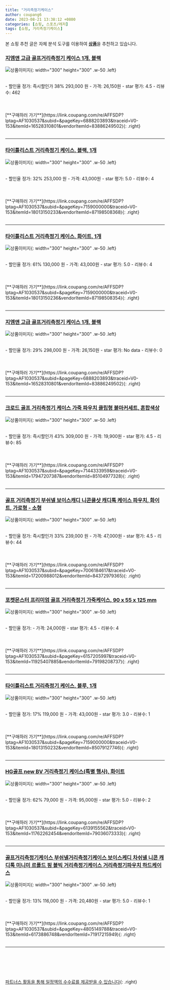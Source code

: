 ```yaml
---
title: "거리측정기케이스"
author: coupang6
date: 2023-08-21 13:38:12 +0800
categories: [쇼핑, 스포츠/레저]
tags: [쇼핑, 거리측정기케이스]
---
```


본 쇼핑 추천 글은 자체 분석 도구를 이용하여 [**상품**](https://link.coupang.com/a/bao1ui)을 추천하고 있습니다.

### [지엠앤 고급 골프거리측정기 케이스 1개, 블랙](https://link.coupang.com/re/AFFSDP?lptag=AF1030537&subid=&pageKey=6888203893&traceid=V0-153&itemId=16528310801&vendorItemId=83886249502)

![상품이미지](https://thumbnail10.coupangcdn.com/thumbnails/remote/230x230ex/image/vendor_inventory/d1a5/e9d55df603c564facf1e4c8a164fda91b9947e740025f0219069868f2be9.png){: width="300" height="300" .w-50 .left}


<br>
- 할인율 정가: 즉시할인가 38%  293,000   원
- 가격: 26,150원
- star 평가: 4.5
- 리뷰수: 462
<br>
<br>
<br>
<br>
[**구매하러 가기**](https://link.coupang.com/re/AFFSDP?lptag=AF1030537&subid=&pageKey=6888203893&traceid=V0-153&itemId=16528310801&vendorItemId=83886249502){: .right}
<br>
<br>

---

### [타이틀리스트 거리측정기 케이스, 블랙, 1개](https://link.coupang.com/re/AFFSDP?lptag=AF1030537&subid=&pageKey=7159000000&traceid=V0-153&itemId=18013150233&vendorItemId=87198508368)

![상품이미지](https://thumbnail8.coupangcdn.com/thumbnails/remote/230x230ex/image/vendor_inventory/06cf/cf3913decf5dd2d843a7454d0647cd18f0e7bfa8ed8fec82681ad402c4ec.jpg){: width="300" height="300" .w-50 .left}


<br>
- 할인율 정가: 32%  253,000   원
- 가격: 43,000원
- star 평가: 5.0
- 리뷰수: 4
<br>
<br>
<br>
<br>
[**구매하러 가기**](https://link.coupang.com/re/AFFSDP?lptag=AF1030537&subid=&pageKey=7159000000&traceid=V0-153&itemId=18013150233&vendorItemId=87198508368){: .right}
<br>
<br>

---

### [타이틀리스트 거리측정기 케이스, 화이트, 1개](https://link.coupang.com/re/AFFSDP?lptag=AF1030537&subid=&pageKey=7159000000&traceid=V0-153&itemId=18013150236&vendorItemId=87198508354)

![상품이미지](https://thumbnail8.coupangcdn.com/thumbnails/remote/230x230ex/image/vendor_inventory/06cf/cf3913decf5dd2d843a7454d0647cd18f0e7bfa8ed8fec82681ad402c4ec.jpg){: width="300" height="300" .w-50 .left}


<br>
- 할인율 정가: 61%  130,000   원
- 가격: 43,000원
- star 평가: 5.0
- 리뷰수: 4
<br>
<br>
<br>
<br>
[**구매하러 가기**](https://link.coupang.com/re/AFFSDP?lptag=AF1030537&subid=&pageKey=7159000000&traceid=V0-153&itemId=18013150236&vendorItemId=87198508354){: .right}
<br>
<br>

---

### [지엠앤 고급 골프거리측정기 케이스 1개, 블랙](https://link.coupang.com/re/AFFSDP?lptag=AF1030537&subid=&pageKey=6888203893&traceid=V0-153&itemId=16528310801&vendorItemId=83886249502)

![상품이미지](https://thumbnail10.coupangcdn.com/thumbnails/remote/230x230ex/image/vendor_inventory/d1a5/e9d55df603c564facf1e4c8a164fda91b9947e740025f0219069868f2be9.png){: width="300" height="300" .w-50 .left}


<br>
- 할인율 정가: 29%  298,000   원
- 가격: 26,150원
- star 평가: No data
- 리뷰수: 0
<br>
<br>
<br>
<br>
[**구매하러 가기**](https://link.coupang.com/re/AFFSDP?lptag=AF1030537&subid=&pageKey=6888203893&traceid=V0-153&itemId=16528310801&vendorItemId=83886249502){: .right}
<br>
<br>

---

### [크로드 골프 거리측정기 케이스 가죽 파우치 클립형 볼마커세트, 혼합색상](https://link.coupang.com/re/AFFSDP?lptag=AF1030537&subid=&pageKey=7144333959&traceid=V0-153&itemId=17947207387&vendorItemId=85104977328)

![상품이미지](https://thumbnail7.coupangcdn.com/thumbnails/remote/230x230ex/image/vendor_inventory/73a5/34c84aa6e660c997320d0d23540be09cde3c1f70b3d73f69a0ec5d24aaf7.jpg){: width="300" height="300" .w-50 .left}


<br>
- 할인율 정가: 즉시할인가 43%  309,000   원
- 가격: 19,900원
- star 평가: 4.5
- 리뷰수: 85
<br>
<br>
<br>
<br>
[**구매하러 가기**](https://link.coupang.com/re/AFFSDP?lptag=AF1030537&subid=&pageKey=7144333959&traceid=V0-153&itemId=17947207387&vendorItemId=85104977328){: .right}
<br>
<br>

---

### [골프 거리측정기 부쉬넬 보이스캐디 니콘쿨샷 캐디톡 케이스 파우치, 화이트, 가로형 - 소형](https://link.coupang.com/re/AFFSDP?lptag=AF1030537&subid=&pageKey=7006184617&traceid=V0-153&itemId=17200988012&vendorItemId=84372979365)

![상품이미지](https://thumbnail10.coupangcdn.com/thumbnails/remote/230x230ex/image/vendor_inventory/5a03/ee7eab93dfeb1ff929b33f3148011a569180c761266d7bbb18aa988e098d.jpg){: width="300" height="300" .w-50 .left}


<br>
- 할인율 정가: 즉시할인가 33%  239,000   원
- 가격: 47,000원
- star 평가: 4.5
- 리뷰수: 44
<br>
<br>
<br>
<br>
[**구매하러 가기**](https://link.coupang.com/re/AFFSDP?lptag=AF1030537&subid=&pageKey=7006184617&traceid=V0-153&itemId=17200988012&vendorItemId=84372979365){: .right}
<br>
<br>

---

### [포켓몬스터 프리미엄 골프 거리측정기 가죽케이스, 90 x 55 x 125 mm](https://link.coupang.com/re/AFFSDP?lptag=AF1030537&subid=&pageKey=6157205997&traceid=V0-153&itemId=11925407885&vendorItemId=79198208737)

![상품이미지](https://thumbnail7.coupangcdn.com/thumbnails/remote/230x230ex/image/retail/images/10153032928480850-8f40923b-c9da-4e74-971c-a2286f3d776c.jpg){: width="300" height="300" .w-50 .left}


<br>
- 할인율 정가: 
- 가격: 24,000원
- star 평가: 4.5
- 리뷰수: 4
<br>
<br>
<br>
<br>
[**구매하러 가기**](https://link.coupang.com/re/AFFSDP?lptag=AF1030537&subid=&pageKey=6157205997&traceid=V0-153&itemId=11925407885&vendorItemId=79198208737){: .right}
<br>
<br>

---

### [타이틀리스트 거리측정기 케이스, 블루, 1개](https://link.coupang.com/re/AFFSDP?lptag=AF1030537&subid=&pageKey=7159000000&traceid=V0-153&itemId=18013150232&vendorItemId=85079127746)

![상품이미지](https://thumbnail8.coupangcdn.com/thumbnails/remote/230x230ex/image/vendor_inventory/06cf/cf3913decf5dd2d843a7454d0647cd18f0e7bfa8ed8fec82681ad402c4ec.jpg){: width="300" height="300" .w-50 .left}


<br>
- 할인율 정가: 17%  119,000   원
- 가격: 43,000원
- star 평가: 3.0
- 리뷰수: 1
<br>
<br>
<br>
<br>
[**구매하러 가기**](https://link.coupang.com/re/AFFSDP?lptag=AF1030537&subid=&pageKey=7159000000&traceid=V0-153&itemId=18013150232&vendorItemId=85079127746){: .right}
<br>
<br>

---

### [HG골프 new BV 거리측정기 케이스(특별 행사), 화이트](https://link.coupang.com/re/AFFSDP?lptag=AF1030537&subid=&pageKey=6139155562&traceid=V0-153&itemId=11762262454&vendorItemId=79036073333)

![상품이미지](https://thumbnail6.coupangcdn.com/thumbnails/remote/230x230ex/image/vendor_inventory/b82a/cf357510c48846de0cf11873612eb58932ed77318748817c1f067a6eea5b.jpg){: width="300" height="300" .w-50 .left}


<br>
- 할인율 정가: 62%  79,000   원
- 가격: 95,000원
- star 평가: 5.0
- 리뷰수: 2
<br>
<br>
<br>
<br>
[**구매하러 가기**](https://link.coupang.com/re/AFFSDP?lptag=AF1030537&subid=&pageKey=6139155562&traceid=V0-153&itemId=11762262454&vendorItemId=79036073333){: .right}
<br>
<br>

---

### [골프거리측정기케이스 부쉬넬거리측정기케이스 보이스케디 차쉬넬 니콘 캐디톡 미니미 르폴드 핑 볼빅 거리측정기케이스 거리측정기파우치 하드케이스](https://link.coupang.com/re/AFFSDP?lptag=AF1030537&subid=&pageKey=4805149788&traceid=V0-153&itemId=6173886748&vendorItemId=71917215949)

![상품이미지](https://thumbnail9.coupangcdn.com/thumbnails/remote/230x230ex/image/vendor_inventory/c874/7f535c06c74c3deb893d7db121519b450179ce9f9ea2d546181e0c129557.jpg){: width="300" height="300" .w-50 .left}


<br>
- 할인율 정가: 13%  116,000   원
- 가격: 20,480원
- star 평가: 5.0
- 리뷰수: 1
<br>
<br>
<br>
<br>
[**구매하러 가기**](https://link.coupang.com/re/AFFSDP?lptag=AF1030537&subid=&pageKey=4805149788&traceid=V0-153&itemId=6173886748&vendorItemId=71917215949){: .right}
<br>
<br>

---
<br><br><br><br><br> [파트너스 활동을 통해 일정액의 수수료를 제공받을 수 있습니다](https://link.coupang.com/a/bao1ui){: .right}